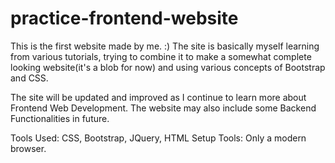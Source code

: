 # practice-frontend-website

This is the first website made by me. :)
The site is basically myself learning from various tutorials,
trying to combine it to make a somewhat complete looking website(it's a blob for now)
and using various concepts of Bootstrap and CSS.

The site will be updated and improved as I continue to learn 
more about Frontend Web Development.
The website may also include some Backend Functionalities in future. 

Tools Used: CSS, Bootstrap, JQuery, HTML
Setup Tools: Only a modern browser.  
